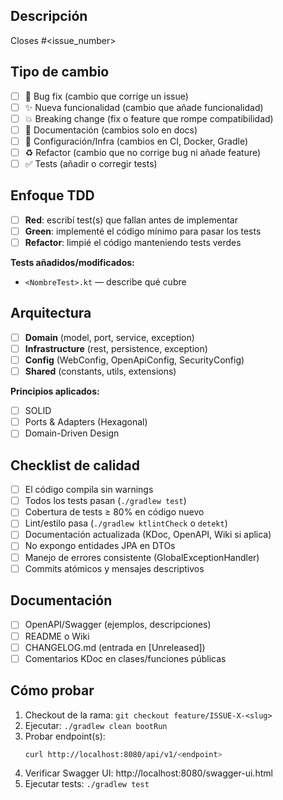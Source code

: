 ## Descripción

<!-- Resumen claro de los cambios. Enlaza el issue que resuelve. -->

Closes #<issue_number>

## Tipo de cambio

<!-- Marca con [x] lo que aplique -->

- [ ] 🐛 Bug fix (cambio que corrige un issue)
- [ ] ✨ Nueva funcionalidad (cambio que añade funcionalidad)
- [ ] 💥 Breaking change (fix o feature que rompe compatibilidad)
- [ ] 📝 Documentación (cambios solo en docs)
- [ ] 🔧 Configuración/Infra (cambios en CI, Docker, Gradle)
- [ ] ♻️ Refactor (cambio que no corrige bug ni añade feature)
- [ ] ✅ Tests (añadir o corregir tests)

## Enfoque TDD

<!-- Describe el ciclo Red-Green-Refactor seguido -->

- [ ] **Red**: escribí test(s) que fallan antes de implementar
- [ ] **Green**: implementé el código mínimo para pasar los tests
- [ ] **Refactor**: limpié el código manteniendo tests verdes

**Tests añadidos/modificados:**
- `<NombreTest>.kt` — describe qué cubre

## Arquitectura

<!-- Marca las capas afectadas -->

- [ ] **Domain** (model, port, service, exception)
- [ ] **Infrastructure** (rest, persistence, exception)
- [ ] **Config** (WebConfig, OpenApiConfig, SecurityConfig)
- [ ] **Shared** (constants, utils, extensions)

**Principios aplicados:**
- [ ] SOLID
- [ ] Ports & Adapters (Hexagonal)
- [ ] Domain-Driven Design

## Checklist de calidad

- [ ] El código compila sin warnings
- [ ] Todos los tests pasan (`./gradlew test`)
- [ ] Cobertura de tests ≥ 80% en código nuevo
- [ ] Lint/estilo pasa (`./gradlew ktlintCheck` o `detekt`)
- [ ] Documentación actualizada (KDoc, OpenAPI, Wiki si aplica)
- [ ] No expongo entidades JPA en DTOs
- [ ] Manejo de errores consistente (GlobalExceptionHandler)
- [ ] Commits atómicos y mensajes descriptivos

## Documentación

<!-- Marca si actualizaste -->

- [ ] OpenAPI/Swagger (ejemplos, descripciones)
- [ ] README o Wiki
- [ ] CHANGELOG.md (entrada en [Unreleased])
- [ ] Comentarios KDoc en clases/funciones públicas

## Cómo probar

<!-- Instrucciones para revisor -->

1. Checkout de la rama: `git checkout feature/ISSUE-X-<slug>`
2. Ejecutar: `./gradlew clean bootRun`
3. Probar endpoint(s):
   ```bash
   curl http://localhost:8080/api/v1/<endpoint>
   ```
4. Verificar Swagger UI: http://localhost:8080/swagger-ui.html
5. Ejecutar tests: `./gradlew test`
